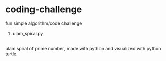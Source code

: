 # coding-challenge
fun simple algorithm/code challenge

1. ulam_spiral.py
</br>
ulam spiral of prime number, made with python and visualized with python turtle.